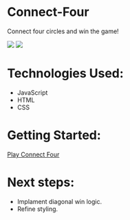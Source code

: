 # Connect-Four

Connect four circles and win the game!

<img src="https://i.imgur.com/cEg1Cf7.png">
<img src="https://i.imgur.com/v7e34kG.png">

# Technologies Used:

- JavaScript 
- HTML 
- CSS

# Getting Started:

[Play Connect Four](https://arm-and-hammer.github.io/Connect-Four/)

# Next steps:

- Implament diagonal win logic.
- Refine styling.

